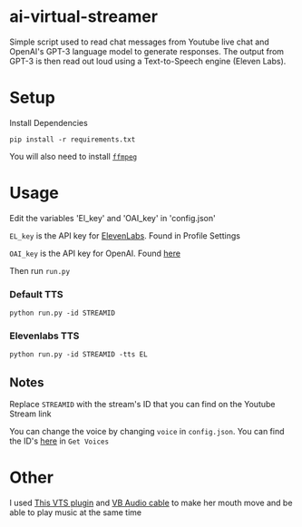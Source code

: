 # ai-virtual-streamer

Simple script used to read chat messages from Youtube live chat and OpenAI's GPT-3 language model to generate responses. The output from GPT-3 is then read out loud using a Text-to-Speech engine (Eleven Labs).

# Setup
Install Dependencies
```
pip install -r requirements.txt
```
You will also need to install [`ffmpeg`](https://ffmpeg.org/)

# Usage

Edit the variables 'El_key' and 'OAI_key' in 'config.json'

`EL_key` is the API key for [ElevenLabs](https://beta.elevenlabs.io/). Found in Profile Settings

`OAI_key` is the API key for OpenAI. Found [here](https://platform.openai.com/account/api-keys)

Then run `run.py`

### Default TTS
```
python run.py -id STREAMID 
```
### Elevenlabs TTS
```
python run.py -id STREAMID -tts EL 
```
## Notes
Replace `STREAMID` with the stream's ID that you can find on the Youtube Stream link

You can change the voice by changing `voice` in `config.json`. You can find the ID's [here](https://api.elevenlabs.io/docs) in `Get Voices`

# Other
I used [This VTS plugin](https://lualucky.itch.io/vts-desktop-audio-plugin) and [VB Audio cable](https://vb-audio.com/Cable/) to make her mouth move and be able to play music at the same time
